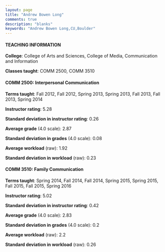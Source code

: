 ```yaml
---
layout: page
title: "Andrew Bowen Long" 
comments: true
description: "blanks"
keywords: "Andrew Bowen Long,CU,Boulder"
---
```

<head>
<script src="https://ajax.googleapis.com/ajax/libs/jquery/2.1.3/jquery.min.js"></script>
<script src="https://dl.dropboxusercontent.com/s/pc42nxpaw1ea4o9/highcharts.js?dl=0"></script>
<!-- <script src="../assets/js/highcharts.js"></script> -->
<style type="text/css">@font-face {
	font-family: "Bebas Neue";
	src: url(https://www.filehosting.org/file/details/544349/BebasNeue Regular.otf) format("opentype");
	}
	h1.Bebas { 
		font-family: "Bebas Neue", Verdana, Tahoma;
	}
</style>
</head>
	   
#### TEACHING INFORMATION

**College**: College of Arts and Sciences, College of Media, Communication and Information

**Classes taught**: COMM 2500, COMM 3510

#### COMM 2500: Interpersonal Communication

**Terms taught**: Fall 2012, Fall 2012, Spring 2013, Spring 2013, Fall 2013, Fall 2013, Spring 2014

**Instructor rating**: 5.28

**Standard deviation in instructor rating**: 0.26

**Average grade** (4.0 scale): 2.87

**Standard deviation in grades** (4.0 scale): 0.08

**Average workload** (raw): 1.92

**Standard deviation in workload** (raw): 0.23

#### COMM 3510: Family Communication

**Terms taught**: Spring 2014, Fall 2014, Fall 2014, Spring 2015, Spring 2015, Fall 2015, Fall 2015, Spring 2016

**Instructor rating**: 5.02

**Standard deviation in instructor rating**: 0.42

**Average grade** (4.0 scale): 2.83

**Standard deviation in grades** (4.0 scale): 0.2

**Average workload** (raw): 2.2

**Standard deviation in workload** (raw): 0.26

